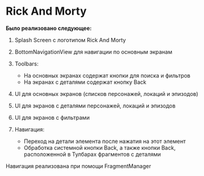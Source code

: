 # Rick And Morty

**Было реализовано следующее:**
1. Splash Screen с логотипом Rick And Morty
2. BottomNavigationView для навигации по основным экранам
3. Toolbars:
   - На основных экранах содержат кнопки для поиска и фильтров
   - На экранах с деталями содержат кнопку Back

4. UI для основных экранов (списков персонажей, локаций и эпизодов)
5. UI для экранов с деталями персонажей, локаций и эпизодов
6. UI для экранов с фильтрами
7. Навигация:
   - Переход на детали элемента после нажатия на этот элемент
   - Обработка системной кнопки Back, а также кнопки Back, расположенной в Тулбарах фрагментов с деталями

Навигация реализована при помощи FragmentManager
